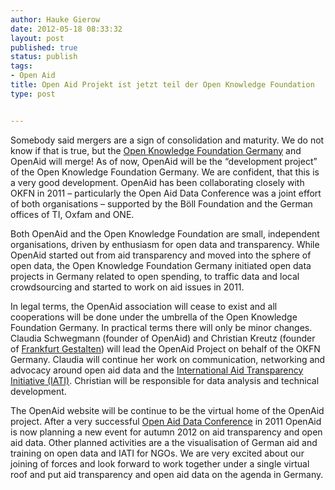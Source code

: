 ```yaml
---
author: Hauke Gierow
date: 2012-05-18 08:33:32
layout: post
published: true
status: publish
tags:
- Open Aid
title: Open Aid Projekt ist jetzt teil der Open Knowledge Foundation
type: post


---
```


Somebody said mergers are a sign of consolidation and maturity. We do not know if that is true, but the [Open Knowledge Foundation Germany](http://www.okfn.de/) and OpenAid will merge! As of now, OpenAid will be the “development project” of the Open Knowledge Foundation Germany. We are confident, that this is a very good development. OpenAid has been collaborating closely with OKFN in 2011 – particularly the Open Aid Data Conference was a joint effort of both organisations – supported by the Böll Foundation and the German offices of TI, Oxfam and ONE.

Both OpenAid and the Open Knowledge Foundation are small, independent organisations, driven by enthusiasm for open data and transparency. While OpenAid started out from aid transparency and moved into the sphere of open data, the Open Knowledge Foundation Germany initiated open data projects in Germany related to open spending, to traffic data and local crowdsourcing and started to work on aid issues in 2011.

In legal terms, the OpenAid association will cease to exist and all cooperations will be done under the umbrella of the Open Knowledge Foundation Germany. In practical terms there will only be minor changes. Claudia Schwegmann (founder of OpenAid) and Christian Kreutz (founder of [Frankfurt Gestalten](http://www.frankfurt-gestalten.de/)) will lead the OpenAid Project on behalf of the OKFN Germany. Claudia will continue her work on communication, networking and advocacy around open aid data and the [International Aid Transparency Initiative (IATI)](http://www.aidtransparency.net/). Christian will be responsible for data analysis and technical development.

The OpenAid website will be continue to be the virtual home of the OpenAid project. After a very successful [Open Aid Data Conference](http://www.openaiddata.de/) in 2011 OpenAid is now planning a new event for autumn 2012 on aid transparency and open aid data. Other planned activities are a the visualisation of German aid and training on open data and IATI for NGOs. We are very excited about our joining of forces and look forward to work together under a single virtual roof and put aid transparency and open aid data on the agenda in Germany.